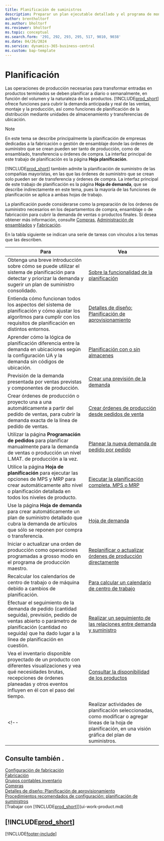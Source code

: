 ```yaml
---
title: Planificación de suministros
description: Preparar un plan ejecutable detallado y el programa de montaje final de producción para venta y la demanda de producción.
author: brentholtorf
ms.author: bholtorf
ms.reviewer: bholtorf
ms.topic: conceptual
ms.search.form: '291, 292, 293, 295, 517, 9010, 9038'
ms.date: 04/26/2024
ms.service: dynamics-365-business-central
ms.custom: bap-template
---
```

# <a name="planning"></a>Planificación

Las operaciones de producción necesarias para transformar entradas en productos terminados se deben planificar a diario o semanalmente, en función del volumen y la naturaleza de los productos. [!INCLUDE[prod_short](includes/prod_short.md)] ofrece funciones para cubrir la demanda anticipada y real de las ventas, montaje y la producción, así como funciones de planificación de la distribución mediante unidades de almacenamiento y transferencias de ubicación.

> [!NOTE]
> En este tema se describe principalmente la planificación de empresas dedicadas a la fabricación o gestión de ensamblaje donde las órdenes de suministro que se crean pueden ser tanto de producción, como de ensamblado, transferencia u órdenes de compra. La interfaz principal de este trabajo de planificación es la página **Hoja planificación**.
>
> [!INCLUDE[prod_short](includes/prod_short.md)] también admite la planificación de suministro de las compañías mayoristas, en las que las órdenes de suministro que se crean solo pueden ser de transferencia y órdenes de compra. La interfaz principal de este trabajo de planificación es la página **Hoja de demanda**, que se describe indirectamente en este tema, pues la mayoría de las funciones de planificación se aplica a ambas hojas de trabajo.

La planificación puede considerarse como la preparación de los órdenes de suministro necesarios en los departamentos de compra, ensamblaje o de fabricación para cubrir la demanda de ventas o productos finales. Si desea obtener más información, consulte [Compras](purchasing-manage-purchasing.md), [Administración de ensamblados](assembly-assemble-items.md) y [Fabricación](production-manage-manufacturing.md).

En la tabla siguiente se indican una serie de tareas con vínculos a los temas que las describen.  

|**Para**|**Vea**|  
|------------|-------------|  
|Obtenga una breve introducción sobre cómo se puede utilizar el sistema de planificación para detectar y priorizar la demanda y sugerir un plan de suministro consolidado.|[Sobre la funcionalidad de la planificación](production-about-planning-functionality.md)|
|Entienda cómo funcionan todos los aspectos del sistema de planificación y cómo ajustar los algoritmos para cumplir con los requisitos de planificación en distintos entornos.|[Detalles de diseño: Planificación de aprovisionamiento](design-details-supply-planning.md)|
|Aprender cómo la lógica de planificación diferencia entre la demanda en ubicaciones según la configuración UA y la demanda sin códigos de ubicación.|[Planificación con o sin almacenes](production-planning-with-without-locations.md)|
|Previsión de la demanda presentada por ventas previstas y componentes de producción.|[Crear una previsión de la demanda](production-how-to-create-a-forecast.md)|  
|Crear órdenes de producción o proyecto una a una automáticamente a partir del pedido de ventas, para cubrir la demanda exacta de la línea de pedido de ventas.|[Crear órdenes de producción desde pedidos de venta](production-how-to-create-production-orders-from-sales-orders.md)|
|Utilizar la página **Programación de pedidos** para planificar manualmente para la demanda de ventas o producción un nivel L.MAT. de producción a la vez.|[Planear la nueva demanda de pedido por pedido](production-how-to-plan-for-new-demand.md)|
|Utilice la página **Hoja de planificación** para ejecutar las opciones de MPS y MRP para crear automáticamente alto nivel o planificación detallada en todos los niveles de producto.|[Ejecutar la planificación completa, MPS o MRP](production-how-to-run-mps-and-mrp.md)|
|Use la página **Hoja de demanda** para crear automáticamente un plan de suministro detallado que cubra la demanda de artículos que sólo se reponen por compra o transferencia.|[Hoja de demanda](production-about-planning-functionality.md#requisition-worksheet)|  
|Iniciar o actualizar una orden de producción como operaciones programadas a grosso modo en el programa de producción maestro.|[Replanificar o actualizar órdenes de producción directamente](production-how-to-replan-refresh-production-orders.md)|
|Recalcular los calendarios de centro de trabajo o de máquina debido a cambios de planificación.|[Para calcular un calendario de centro de trabajo](production-how-to-create-work-center-calendars.md#to-calculate-a-work-center-calendar)|
|Efectuar el seguimiento de la demanda de pedido (cantidad seguida), previsión, pedido de ventas abierto o parámetro de planificación (cantidad no seguida) que ha dado lugar a la línea de planificación en cuestión.|[Realizar un seguimiento de las relaciones entre demanda y suministro](production-how-track-demand-supply.md)|
|Vea el inventario disponible proyectado de un producto con diferentes visualizaciones y vea qué necesidades brutas, recepciones de órdenes planeadas y otros eventos influyen en él con el paso del tiempo.|[Consultar la disponibilidad de los productos](inventory-how-availability-overview.md)|  
<!--|Realizar actividades de planificación seleccionadas, como modificar o agregar líneas de la hoja de planificación, en una visión gráfica del plan de suministros.|[Modificar las sugerencias de planificación en una vista gráfica](production-how-to-modify-planning-suggestions-in-a-graphical-view.md)|-->

## <a name="see-also"></a>Consulte también .

[Configuración de fabricación](production-configure-production-processes.md)  
[Fabricación](production-manage-manufacturing.md)  
[Grupos contables inventario](inventory-manage-inventory.md)  
[Compras](purchasing-manage-purchasing.md)  
[Detalles de diseño: Planificación de aprovisionamiento](design-details-supply-planning.md)  
[Procedimientos recomendados de configuración: planificación de suministros](setup-best-practices-supply-planning.md)  
[Trabajar con [!INCLUDE[prod_short](includes/prod_short.md)]](ui-work-product.md)

## [!INCLUDE[prod_short](includes/free_trial_md.md)]  


[!INCLUDE[footer-include](includes/footer-banner.md)]
